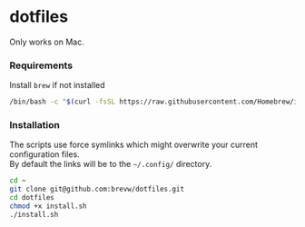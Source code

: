 # dotfiles
Only works on Mac.


### Requirements
Install `brew` if not installed
```bash
/bin/bash -c "$(curl -fsSL https://raw.githubusercontent.com/Homebrew/install/HEAD/install.sh)"
```

### Installation
The scripts use force symlinks which might overwrite your current configuration files. <br>
By default the links will be to the `~/.config/` directory.

```bash
cd ~
git clone git@github.com:brevw/dotfiles.git
cd dotfiles
chmod +x install.sh
./install.sh
```
